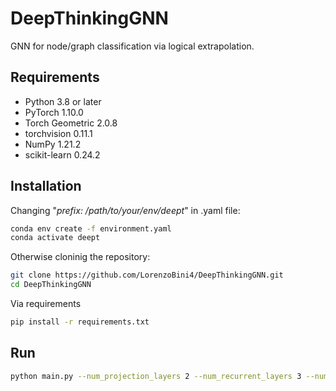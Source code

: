 # DeepThinkingGNN
GNN for node/graph classification via logical extrapolation.

## Requirements

- Python 3.8 or later
- PyTorch 1.10.0 
- Torch Geometric 2.0.8 
- torchvision 0.11.1
- NumPy 1.21.2
- scikit-learn 0.24.2

## Installation

Changing "*prefix: /path/to/your/env/deept*" in .yaml file:
```bash
conda env create -f environment.yaml
conda activate deept
```

Otherwise cloninig the repository:

```bash
git clone https://github.com/LorenzoBini4/DeepThinkingGNN.git
cd DeepThinkingGNN
```
Via requirements
```bash
pip install -r requirements.txt
````

## Run
```bash
python main.py --num_projection_layers 2 --num_recurrent_layers 3 --num_output_layers 1 --num_iterations 2 --test_iterations 4
```
